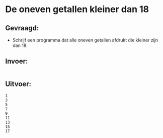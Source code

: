 # De oneven getallen kleiner dan 18

## Gevraagd:

* Schrijf een programma dat alle oneven getallen afdrukt die kleiner zijn dan 18.

## Invoer:
```

```

## Uitvoer:

```
1
3
5
7
9
11
13
15
17
```
